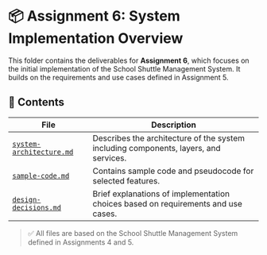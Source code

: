 # 📦 Assignment 6: System Implementation Overview

This folder contains the deliverables for **Assignment 6**, which focuses on the initial implementation of the School Shuttle Management System. It builds on the requirements and use cases defined in Assignment 5.

## 📄 Contents

| File | Description |
|------|-------------|
| [`system-architecture.md`](./system-architecture.md) | Describes the architecture of the system including components, layers, and services. |
| [`sample-code.md`](./sample-code.md) | Contains sample code and pseudocode for selected features. |
| [`design-decisions.md`](./design-decisions.md) | Brief explanations of implementation choices based on requirements and use cases. |

> ✅ All files are based on the School Shuttle Management System defined in Assignments 4 and 5.
